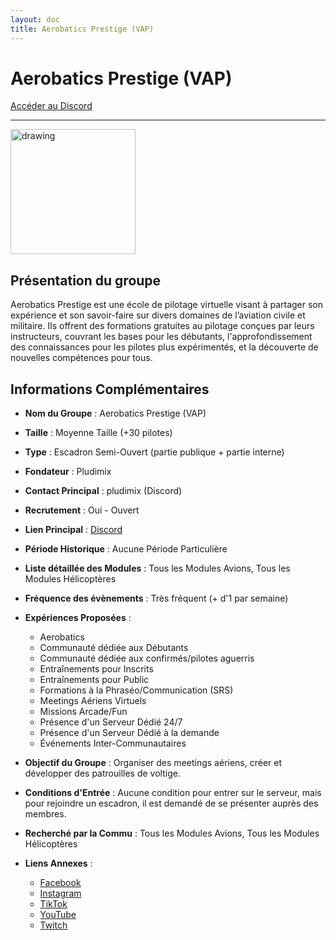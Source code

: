 ```yaml
---
layout: doc
title: Aerobatics Prestige (VAP)
---
```


# Aerobatics Prestige (VAP)

[Accéder au Discord](https://discord.gg/V5SyVZxgTt)

---
<img src="https://www.notion.so/image/https%3A%2F%2Fprod-fillout-oregon-s3.s3.us-west-2.amazonaws.com%2Forgid-44212%2Fflowpublicid-nhX7NPcktCus%2Ff0f9a79e-3f85-4e21-97a1-9b4c9f0a22f7.png?id=7a57d6c8-c2e8-4ff3-953d-47f44ba70ed7&cache=v2" alt="drawing" width="200"/>

## Présentation du groupe

Aerobatics Prestige est une école de pilotage virtuelle visant à partager son expérience et son savoir-faire sur divers domaines de l’aviation civile et militaire. Ils offrent des formations gratuites au pilotage conçues par leurs instructeurs, couvrant les bases pour les débutants, l'approfondissement des connaissances pour les pilotes plus expérimentés, et la découverte de nouvelles compétences pour tous.

## Informations Complémentaires

- **Nom du Groupe** : Aerobatics Prestige (VAP)
- **Taille** : Moyenne Taille (+30 pilotes)
- **Type** : Escadron Semi-Ouvert (partie publique + partie interne)
- **Fondateur** : Pludimix
- **Contact Principal** : pludimix (Discord)
- **Recrutement** : Oui - Ouvert
- **Lien Principal** : [Discord](https://discord.gg/V5SyVZxgTt)
- **Période Historique** : Aucune Période Particulière
- **Liste détaillée des Modules** : Tous les Modules Avions, Tous les Modules Hélicoptères
- **Fréquence des évènements** : Très fréquent (+ d'1 par semaine)
- **Expériences Proposées** :
  - Aerobatics
  - Communauté dédiée aux Débutants
  - Communauté dédiée aux confirmés/pilotes aguerris
  - Entraînements pour Inscrits
  - Entraînements pour Public
  - Formations à la Phraséo/Communication (SRS)
  - Meetings Aériens Virtuels
  - Missions Arcade/Fun
  - Présence d'un Serveur Dédié 24/7
  - Présence d'un Serveur Dédié à la demande
  - Événements Inter-Communautaires

- **Objectif du Groupe** : Organiser des meetings aériens, créer et développer des patrouilles de voltige.

- **Conditions d'Entrée** : Aucune condition pour entrer sur le serveur, mais pour rejoindre un escadron, il est demandé de se présenter auprès des membres.

- **Recherché par la Commu** : Tous les Modules Avions, Tous les Modules Hélicoptères

- **Liens Annexes** :
  - [Facebook](https://www.facebook.com/profile.php?id=100083374482829)
  - [Instagram](https://www.instagram.com/aerobaticsprestige/)
  - [TikTok](https://www.tiktok.com/@aerobaticsprestige/)
  - [YouTube](https://www.youtube.com/channel/UCHWZ3zRYWe66IVaa7sxBurA)
  - [Twitch](https://www.twitch.tv/aerobatics_prestige)